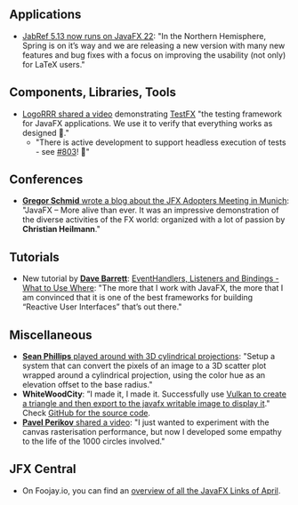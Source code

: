 ## Applications

* [JabRef 5.13 now runs on JavaFX 22](https://blog.jabref.org/2024/04/03/JabRef5-13/): "In the Northern Hemisphere, Spring is on it’s way and we are releasing a new version with many new features and bug fixes with a focus on improving the usability (not only) for LaTeX users."

## Components, Libraries, Tools

* [LogoRRR shared a video](https://twitter.com/logorrr/status/1774901636965519758) demonstrating [TestFX](https://github.com/TestFX/TestFX) "the testing framework for JavaFX applications. We use it to verify that everything works as designed 🙂."
  * "There is active development to support headless execution of tests - see [#803](https://github.com/TestFX/TestFX/issues/803)! 🎉"

## Conferences

* [**Gregor Schmid** wrote a blog about the JFX Adopters Meeting in Munich](https://www.qfs.de/en/blog/article/javafx-more-alive-than-ever.html): "JavaFX – More alive than ever. It was an impressive demonstration of the diverse activities of the FX world: organized with a lot of passion by **Christian Heilmann**."

## Tutorials

* New tutorial by [**Dave Barrett**](https://twitter.com/Polypragmatist): [EventHandlers, Listeners and Bindings - What to Use Where](https://www.pragmaticcoding.ca/javafx/elements/events_and_listeners): "The more that I work with JavaFX, the more that I am convinced that it is one of the best frameworks for building “Reactive User Interfaces” that’s out there."

## Miscellaneous

* [**Sean Phillips** played around with 3D cylindrical projections](https://twitter.com/SeanMiPhillips/status/1775836658304201122): "Setup a system that can convert the pixels of an image to a 3D scatter plot wrapped around a cylindrical projection, using the color hue as an elevation offset to the base radius."
* **WhiteWoodCity**: ”I made it, I made it. Successfully use [Vulkan to create a triangle and then export to the javafx writable image to display it](https://twitter.com/WhiteWoodCity/status/1773700873077547085)." Check [GitHub for the source code](https://github.com/chengenzhao/java-vulkan-mac).
* [**Pavel Perikov** shared a video](https://twitter.com/ppavel24/status/1775603966262358253): "I just wanted to experiment with the canvas rasterisation performance, but now I developed some empathy to the life of the 1000 circles involved." 

## JFX Central

* On Foojay.io, you can find an [overview of all the JavaFX Links of April](https://foojay.io/today/javafx-links-of-march-2024/).
